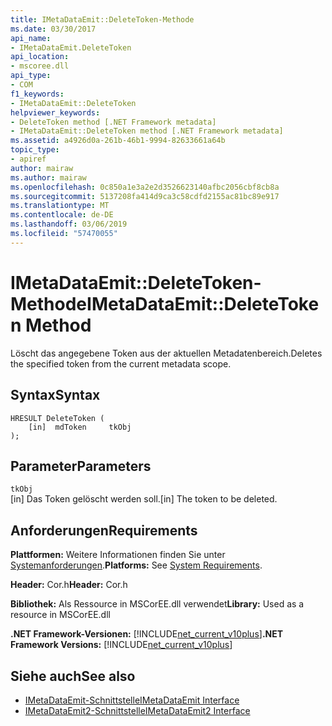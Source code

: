 ```yaml
---
title: IMetaDataEmit::DeleteToken-Methode
ms.date: 03/30/2017
api_name:
- IMetaDataEmit.DeleteToken
api_location:
- mscoree.dll
api_type:
- COM
f1_keywords:
- IMetaDataEmit::DeleteToken
helpviewer_keywords:
- DeleteToken method [.NET Framework metadata]
- IMetaDataEmit::DeleteToken method [.NET Framework metadata]
ms.assetid: a4926d0a-261b-46b1-9994-82633661a64b
topic_type:
- apiref
author: mairaw
ms.author: mairaw
ms.openlocfilehash: 0c850a1e3a2e2d3526623140afbc2056cbf8cb8a
ms.sourcegitcommit: 5137208fa414d9ca3c58cdfd2155ac81bc89e917
ms.translationtype: MT
ms.contentlocale: de-DE
ms.lasthandoff: 03/06/2019
ms.locfileid: "57470055"
---
```

# <a name="imetadataemitdeletetoken-method"></a><span data-ttu-id="f0bfd-102">IMetaDataEmit::DeleteToken-Methode</span><span class="sxs-lookup"><span data-stu-id="f0bfd-102">IMetaDataEmit::DeleteToken Method</span></span>
<span data-ttu-id="f0bfd-103">Löscht das angegebene Token aus der aktuellen Metadatenbereich.</span><span class="sxs-lookup"><span data-stu-id="f0bfd-103">Deletes the specified token from the current metadata scope.</span></span>  
  
## <a name="syntax"></a><span data-ttu-id="f0bfd-104">Syntax</span><span class="sxs-lookup"><span data-stu-id="f0bfd-104">Syntax</span></span>  
  
```  
HRESULT DeleteToken (   
    [in]  mdToken     tkObj   
);  
```  
  
## <a name="parameters"></a><span data-ttu-id="f0bfd-105">Parameter</span><span class="sxs-lookup"><span data-stu-id="f0bfd-105">Parameters</span></span>  
 `tkObj`  
 <span data-ttu-id="f0bfd-106">[in] Das Token gelöscht werden soll.</span><span class="sxs-lookup"><span data-stu-id="f0bfd-106">[in] The token to be deleted.</span></span>  
  
## <a name="requirements"></a><span data-ttu-id="f0bfd-107">Anforderungen</span><span class="sxs-lookup"><span data-stu-id="f0bfd-107">Requirements</span></span>  
 <span data-ttu-id="f0bfd-108">**Plattformen:** Weitere Informationen finden Sie unter [Systemanforderungen](../../../../docs/framework/get-started/system-requirements.md).</span><span class="sxs-lookup"><span data-stu-id="f0bfd-108">**Platforms:** See [System Requirements](../../../../docs/framework/get-started/system-requirements.md).</span></span>  
  
 <span data-ttu-id="f0bfd-109">**Header:** Cor.h</span><span class="sxs-lookup"><span data-stu-id="f0bfd-109">**Header:** Cor.h</span></span>  
  
 <span data-ttu-id="f0bfd-110">**Bibliothek:** Als Ressource in MSCorEE.dll verwendet</span><span class="sxs-lookup"><span data-stu-id="f0bfd-110">**Library:** Used as a resource in MSCorEE.dll</span></span>  
  
 <span data-ttu-id="f0bfd-111">**.NET Framework-Versionen:** [!INCLUDE[net_current_v10plus](../../../../includes/net-current-v10plus-md.md)]</span><span class="sxs-lookup"><span data-stu-id="f0bfd-111">**.NET Framework Versions:** [!INCLUDE[net_current_v10plus](../../../../includes/net-current-v10plus-md.md)]</span></span>  
  
## <a name="see-also"></a><span data-ttu-id="f0bfd-112">Siehe auch</span><span class="sxs-lookup"><span data-stu-id="f0bfd-112">See also</span></span>
- [<span data-ttu-id="f0bfd-113">IMetaDataEmit-Schnittstelle</span><span class="sxs-lookup"><span data-stu-id="f0bfd-113">IMetaDataEmit Interface</span></span>](../../../../docs/framework/unmanaged-api/metadata/imetadataemit-interface.md)
- [<span data-ttu-id="f0bfd-114">IMetaDataEmit2-Schnittstelle</span><span class="sxs-lookup"><span data-stu-id="f0bfd-114">IMetaDataEmit2 Interface</span></span>](../../../../docs/framework/unmanaged-api/metadata/imetadataemit2-interface.md)
